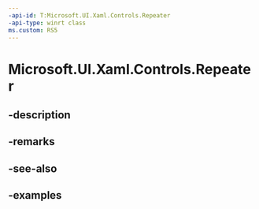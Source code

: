 ```yaml
---
-api-id: T:Microsoft.UI.Xaml.Controls.Repeater
-api-type: winrt class
ms.custom: RS5
---
```


<!-- Class syntax.
public class Repeater : FrameworkElement, FrameworkElement
-->

# Microsoft.UI.Xaml.Controls.Repeater

## -description

## -remarks

## -see-also

## -examples

